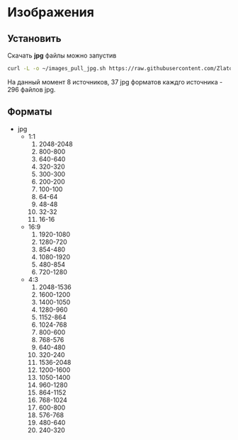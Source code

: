 # Изображения

## Установить

Скачать __jpg__ файлы можно запустив

```bash
curl -L -o ~/images_pull_jpg.sh https://raw.githubusercontent.com/Zlatov/lab/master/images/pull/jpg.sh && chmod u+x ~/images_pull_jpg.sh && ~/images_pull_jpg.sh
```

На данный момент 8 источников, 37 jpg форматов каждго источника - 296 файлов jpg.

## Форматы

* jpg
    * 1:1
        1. 2048-2048
        1. 800-800
        1. 640-640
        1. 320-320
        1. 300-300
        1. 200-200
        1. 100-100
        1. 64-64
        1. 48-48
        1. 32-32
        1. 16-16
    * 16:9
        1. 1920-1080
        1. 1280-720
        1. 854-480
        1. 1080-1920
        1. 480-854
        1. 720-1280
    * 4:3
        1. 2048-1536
        1. 1600-1200
        1. 1400-1050
        1. 1280-960
        1. 1152-864
        1. 1024-768
        1. 800-600
        1. 768-576
        1. 640-480
        1. 320-240
        1. 1536-2048
        1. 1200-1600
        1. 1050-1400
        1. 960-1280
        1. 864-1152
        1. 768-1024
        1. 600-800
        1. 576-768
        1. 480-640
        1. 240-320
